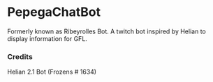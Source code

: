 # PepegaChatBot
Formerly known as Ribeyrolles Bot. A twitch bot inspired by Helian to display information for GFL.

### Credits

Helian 2.1 Bot (Frozens # 1634)
